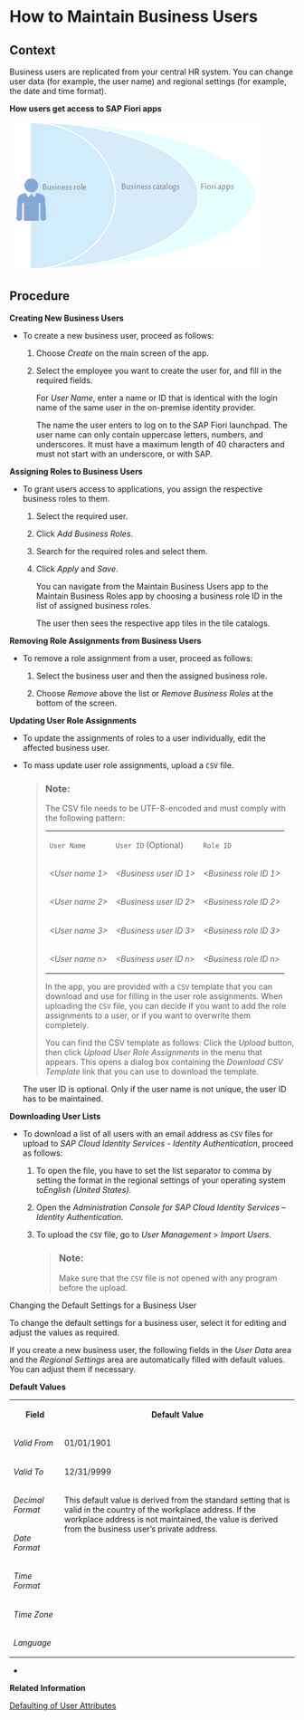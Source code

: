 <!-- loiodb1d0b4119d74dc6970adde9c85069b4 -->

# How to Maintain Business Users



<a name="loiodb1d0b4119d74dc6970adde9c85069b4__HowToMaintainBusinessUsers_context"/>

## Context

Business users are replicated from your central HR system. You can change user data \(for example, the user name\) and regional settings \(for example, the date and time format\).

   
  
**How users get access to SAP Fiori apps**

 ![](images/How_users_get_access_to_SAP_Fiori_apps_9ff1771.png "How users get access to SAP Fiori apps") 



<a name="loiodb1d0b4119d74dc6970adde9c85069b4__HowToMaintainBusinessUsers_steps"/>

## Procedure

**Creating New Business Users**

-   To create a new business user, proceed as follows:

    1.  Choose *Create* on the main screen of the app.

    2.  Select the employee you want to create the user for, and fill in the required fields.

        For *User Name*, enter a name or ID that is identical with the login name of the same user in the on-premise identity provider.

        The name the user enters to log on to the SAP Fiori launchpad. The user name can only contain uppercase letters, numbers, and underscores. It must have a maximum length of 40 characters and must not start with an underscore, or with SAP.



**Assigning Roles to Business Users**

-   To grant users access to applications, you assign the respective business roles to them.

    1.  Select the required user.

    2.  Click *Add Business Roles*.

    3.  Search for the required roles and select them.

    4.  Click *Apply* and *Save*.

        You can navigate from the Maintain Business Users app to the Maintain Business Roles app by choosing a business role ID in the list of assigned business roles.

        The user then sees the respective app tiles in the tile catalogs.



**Removing Role Assignments from Business Users**

-   To remove a role assignment from a user, proceed as follows:

    1.  Select the business user and then the assigned business role.

    2.  Choose *Remove* above the list or *Remove Business Roles* at the bottom of the screen.



**Updating User Role Assignments**

-   To update the assignments of roles to a user individually, edit the affected business user.

-   To mass update user role assignments, upload a `CSV` file.

    > ### Note:  
    > The CSV file needs to be UTF-8-encoded and must comply with the following pattern:
    > 
    > 
    > <table>
    > <tr>
    > <td valign="top">
    > 
    >  `User Name` 
    > 
    > 
    > 
    > </td>
    > <td valign="top">
    > 
    >  `User ID` \(Optional\)
    > 
    > 
    > 
    > </td>
    > <td valign="top">
    > 
    > `Role ID`
    > 
    > 
    > 
    > </td>
    > </tr>
    > <tr>
    > <td valign="top">
    > 
    >  *<User name 1\>* 
    > 
    > 
    > 
    > </td>
    > <td valign="top">
    > 
    >  *<Business user ID 1\>* 
    > 
    > 
    > 
    > </td>
    > <td valign="top">
    > 
    > *<Business role ID 1\>*
    > 
    > 
    > 
    > </td>
    > </tr>
    > <tr>
    > <td valign="top">
    > 
    >  *<User name 2\>* 
    > 
    > 
    > 
    > </td>
    > <td valign="top">
    > 
    >  *<Business user ID 2\>* 
    > 
    > 
    > 
    > </td>
    > <td valign="top">
    > 
    > *<Business role ID 2\>*
    > 
    > 
    > 
    > </td>
    > </tr>
    > <tr>
    > <td valign="top">
    > 
    >  *<User name 3\>* 
    > 
    > 
    > 
    > </td>
    > <td valign="top">
    > 
    >  *<Business user ID 3\>* 
    > 
    > 
    > 
    > </td>
    > <td valign="top">
    > 
    > *<Business role ID 3\>*
    > 
    > 
    > 
    > </td>
    > </tr>
    > <tr>
    > <td valign="top">
    > 
    >  *<User name n\>* 
    > 
    > 
    > 
    > </td>
    > <td valign="top">
    > 
    >  *<Business user ID n\>* 
    > 
    > 
    > 
    > </td>
    > <td valign="top">
    > 
    >  *<Business role ID n\>* 
    > 
    > 
    > 
    > </td>
    > </tr>
    > </table>
    > 
    > In the app, you are provided with a `CSV` template that you can download and use for filling in the user role assignments. When uploading the `CSV` file, you can decide if you want to add the role assignments to a user, or if you want to overwrite them completely.
    > 
    > You can find the CSV template as follows: Click the *Upload* button, then click *Upload User Role Assignments* in the menu that appears. This opens a dialog box containing the *Download CSV Template* link that you can use to download the template.

    The user ID is optional. Only if the user name is not unique, the user ID has to be maintained.


**Downloading User Lists**

-   To download a list of all users with an email address as `CSV` files for upload to *SAP Cloud Identity Services - Identity Authentication*, proceed as follows:

    1.  To open the file, you have to set the list separator to comma by setting the format in the regional settings of your operating system to*English \(United States\)*.

    2.  Open the *Administration Console for SAP Cloud Identity Services – Identity Authentication*.

    3.  To upload the `CSV` file, go to *User Management* \> *Import Users*.

        > ### Note:  
        > Make sure that the `CSV` file is not opened with any program before the upload.



Changing the Default Settings for a Business User

To change the default settings for a business user, select it for editing and adjust the values as required.

If you create a new business user, the following fields in the *User Data* area and the *Regional Settings* area are automatically filled with default values. You can adjust them if necessary.

**Default Values**


<table>
<tr>
<th valign="top">

Field



</th>
<th valign="top">

Default Value



</th>
</tr>
<tr>
<td valign="top">

*Valid From*



</td>
<td valign="top">

01/01/1901



</td>
</tr>
<tr>
<td valign="top">

*Valid To*



</td>
<td valign="top">

12/31/9999



</td>
</tr>
<tr>
<td valign="top">

*Decimal Format*



</td>
<td valign="top" rowspan="5">

This default value is derived from the standard setting that is valid in the country of the workplace address. If the workplace address is not maintained, the value is derived from the business user’s private address.



</td>
</tr>
<tr>
<td valign="top">

*Date Format*



</td>
</tr>
<tr>
<td valign="top">

*Time Format*



</td>
</tr>
<tr>
<td valign="top">

*Time Zone*



</td>
</tr>
<tr>
<td valign="top">

*Language*



</td>
</tr>
</table>

-   
**Related Information**  


[Defaulting of User Attributes](https://launchpad.support.sap.com/#/notes/3089625)

